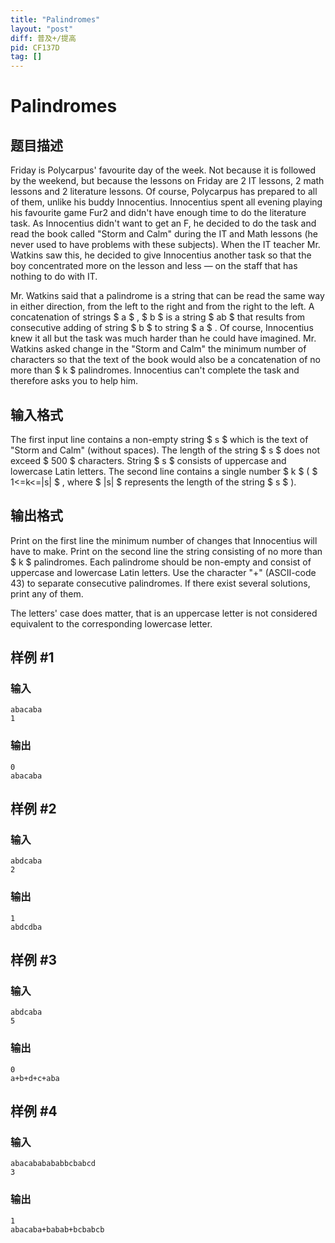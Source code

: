 ```yaml
---
title: "Palindromes"
layout: "post"
diff: 普及+/提高
pid: CF137D
tag: []
---
```


# Palindromes

## 题目描述

Friday is Polycarpus' favourite day of the week. Not because it is followed by the weekend, but because the lessons on Friday are 2 IT lessons, 2 math lessons and 2 literature lessons. Of course, Polycarpus has prepared to all of them, unlike his buddy Innocentius. Innocentius spent all evening playing his favourite game Fur2 and didn't have enough time to do the literature task. As Innocentius didn't want to get an F, he decided to do the task and read the book called "Storm and Calm" during the IT and Math lessons (he never used to have problems with these subjects). When the IT teacher Mr. Watkins saw this, he decided to give Innocentius another task so that the boy concentrated more on the lesson and less — on the staff that has nothing to do with IT.

Mr. Watkins said that a palindrome is a string that can be read the same way in either direction, from the left to the right and from the right to the left. A concatenation of strings $ a $ , $ b $ is a string $ ab $ that results from consecutive adding of string $ b $ to string $ a $ . Of course, Innocentius knew it all but the task was much harder than he could have imagined. Mr. Watkins asked change in the "Storm and Calm" the minimum number of characters so that the text of the book would also be a concatenation of no more than $ k $ palindromes. Innocentius can't complete the task and therefore asks you to help him.

## 输入格式

The first input line contains a non-empty string $ s $ which is the text of "Storm and Calm" (without spaces). The length of the string $ s $ does not exceed $ 500 $ characters. String $ s $ consists of uppercase and lowercase Latin letters. The second line contains a single number $ k $ ( $ 1<=k<=|s| $ , where $ |s| $ represents the length of the string $ s $ ).

## 输出格式

Print on the first line the minimum number of changes that Innocentius will have to make. Print on the second line the string consisting of no more than $ k $ palindromes. Each palindrome should be non-empty and consist of uppercase and lowercase Latin letters. Use the character "+" (ASCII-code 43) to separate consecutive palindromes. If there exist several solutions, print any of them.

The letters' case does matter, that is an uppercase letter is not considered equivalent to the corresponding lowercase letter.

## 样例 #1

### 输入

```
abacaba
1

```

### 输出

```
0
abacaba

```

## 样例 #2

### 输入

```
abdcaba
2

```

### 输出

```
1
abdcdba

```

## 样例 #3

### 输入

```
abdcaba
5

```

### 输出

```
0
a+b+d+c+aba

```

## 样例 #4

### 输入

```
abacababababbcbabcd
3

```

### 输出

```
1
abacaba+babab+bcbabcb

```

